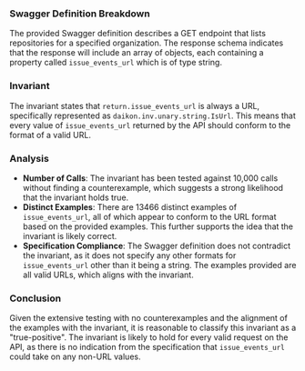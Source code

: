 ### Swagger Definition Breakdown
The provided Swagger definition describes a GET endpoint that lists repositories for a specified organization. The response schema indicates that the response will include an array of objects, each containing a property called `issue_events_url` which is of type string.

### Invariant
The invariant states that `return.issue_events_url` is always a URL, specifically represented as `daikon.inv.unary.string.IsUrl`. This means that every value of `issue_events_url` returned by the API should conform to the format of a valid URL.

### Analysis
- **Number of Calls**: The invariant has been tested against 10,000 calls without finding a counterexample, which suggests a strong likelihood that the invariant holds true.
- **Distinct Examples**: There are 13466 distinct examples of `issue_events_url`, all of which appear to conform to the URL format based on the provided examples. This further supports the idea that the invariant is likely correct.
- **Specification Compliance**: The Swagger definition does not contradict the invariant, as it does not specify any other formats for `issue_events_url` other than it being a string. The examples provided are all valid URLs, which aligns with the invariant.

### Conclusion
Given the extensive testing with no counterexamples and the alignment of the examples with the invariant, it is reasonable to classify this invariant as a "true-positive". The invariant is likely to hold for every valid request on the API, as there is no indication from the specification that `issue_events_url` could take on any non-URL values.
